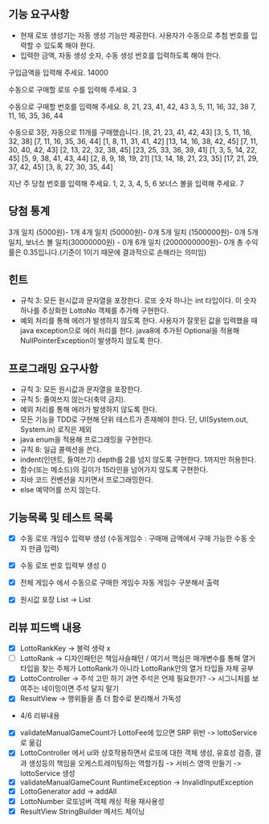 ## 기능 요구사항
* 현재 로또 생성기는 자동 생성 기능만 제공한다. 사용자가 수동으로 추첨 번호를 입력할 수 있도록 해야 한다.
* 입력한 금액, 자동 생성 숫자, 수동 생성 번호를 입력하도록 해야 한다.

구입금액을 입력해 주세요.
14000

수동으로 구매할 로또 수를 입력해 주세요.
3

수동으로 구매할 번호를 입력해 주세요.
8, 21, 23, 41, 42, 43
3, 5, 11, 16, 32, 38
7, 11, 16, 35, 36, 44

수동으로 3장, 자동으로 11개를 구매했습니다.
[8, 21, 23, 41, 42, 43]
[3, 5, 11, 16, 32, 38]
[7, 11, 16, 35, 36, 44]
[1, 8, 11, 31, 41, 42]
[13, 14, 16, 38, 42, 45]
[7, 11, 30, 40, 42, 43]
[2, 13, 22, 32, 38, 45]
[23, 25, 33, 36, 39, 41]
[1, 3, 5, 14, 22, 45]
[5, 9, 38, 41, 43, 44]
[2, 8, 9, 18, 19, 21]
[13, 14, 18, 21, 23, 35]
[17, 21, 29, 37, 42, 45]
[3, 8, 27, 30, 35, 44]

지난 주 당첨 번호를 입력해 주세요.
1, 2, 3, 4, 5, 6
보너스 볼을 입력해 주세요.
7

당첨 통계
---------
3개 일치 (5000원)- 1개
4개 일치 (50000원)- 0개
5개 일치 (1500000원)- 0개
5개 일치, 보너스 볼 일치(30000000원) - 0개
6개 일치 (2000000000원)- 0개
총 수익률은 0.35입니다.(기준이 1이기 때문에 결과적으로 손해라는 의미임)


## 힌트
* 규칙 3: 모든 원시값과 문자열을 포장한다.
  로또 숫자 하나는 int 타입이다. 이 숫자 하나를 추상화한 LottoNo 객체를 추가해 구현한다.
* 예외 처리를 통해 에러가 발생하지 않도록 한다.
  사용자가 잘못된 값을 입력했을 때 java exception으로 에러 처리를 한다.
  java8에 추가된 Optional을 적용해 NullPointerException이 발생하지 않도록 한다.

## 프로그래밍 요구사항
* 규칙 3: 모든 원시값과 문자열을 포장한다.
* 규칙 5: 줄여쓰지 않는다(축약 금지).
* 예외 처리를 통해 에러가 발생하지 않도록 한다.
* 모든 기능을 TDD로 구현해 단위 테스트가 존재해야 한다. 단, UI(System.out, System.in) 로직은 제외
* java enum을 적용해 프로그래밍을 구현한다.
* 규칙 8: 일급 콜렉션을 쓴다.
* indent(인덴트, 들여쓰기) depth를 2를 넘지 않도록 구현한다. 1까지만 허용한다.
* 함수(또는 메소드)의 길이가 15라인을 넘어가지 않도록 구현한다.
* 자바 코드 컨벤션을 지키면서 프로그래밍한다.
* else 예약어를 쓰지 않는다.


## 기능목록 및 테스트 목록
- [x] 수동 로또 개임수 입력부 생성 (수동게임수 : 구매매 금액에서 구매 가능한 수동 숫자 만큼 입력)
- [x] 수동 로또 번호 입력부 생성 ()  
- [x] 전체 게임수 에서 수동으로 구매한 게임수 자동 게임수 구분해서 출력
- [x] 원시값 포장 List<Integer> -> List<LottoNumber>


## 리뷰 피드백 내용
- [x] LottoRankKey -> 블럭 생략 x
- [ ] LottoRank -> 디자인패턴은 책임사슬패턴 / 여기서 핵심은 매개변수를 통해 열거타입을 찾는 주체가 LottoRank가 아니라 LottoRank안의 열거 타입들 자체 공부
- [x] LottoController -> 주석 고민 하기 과연 주석은 언제 필요한가? -> 시그니처를 보여주는 네이밍이면 주석 달지 말기
- [x] ResultView -> 행위들을 좀 더 함수로 분리해서 가독성 
- 4/6 리뷰내용
- [x] validateManualGameCount가 LottoFee에 있으면 SRP 위반 -> lottoService로 옮김
- [x] LottoController 에서 ui와 상호작용하면서 로또에 대한 객체 생성, 유효성 검증, 결과 생성등의 책임을 오케스트레이팅하는 역할가짐 -> 서비스 영역 만들기 -> lottoService 생성
- [x] validateManualGameCount RuntimeException -> InvalidInputException
- [x] LottoGenerator add -> addAll
- [x] LottoNumber 로또넘버 객체 캐싱 적용 재사용성 
- [x] ResultView StringBuilder 메서드 체이닝